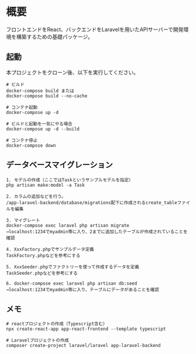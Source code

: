 # 概要
フロントエンドをReact、バックエンドをLaravelを用いたAPIサーバーで開発環境を構築するための基礎パッケージ。  

## 起動
本プロジェクトをクローン後、以下を実行してください。

```
# ビルド
docker-compose build または
docker-compose build --no-cache

# コンテナ起動
docker-compose up -d

# ビルドと起動を一気にやる場合
docker-compose up -d --build

# コンテナ停止
docker-compose down
```

## データベースマイグレーション
```
1. モデルの作成（ここではTaskというサンプルモデルを指定）
php artisan make:model -a Task

2. カラムの追加などを行う。
/app-laravel-backend/database/migrations配下に作成されるcreate_tableファイルを編集

3. マイグレート
docker-compose exec laravel php artisan migrate
→localhost:1234でmyadmin等に入り、2までに追加したテーブルが作成されていることを確認

4. XxxFactory.phpでサンプルデータ定義
TaskFactory.phpなどを参考にする

5. XxxSeeder.phpでファクトリーを使って作成するデータを定義
TaskSeeder.phpなどを参考にする

6. docker-compose exec laravel php artisan db:seed
→localhost:1234でmyadmin等に入り、テーブルにデータがあることを確認
```

## メモ
```
# reactプロジェクトの作成（Typescript含む）
npx create-react-app app-react-frontend --template typescript

# Laravelプロジェクトの作成
composer create-project laravel/laravel app-laravel-backend
```
